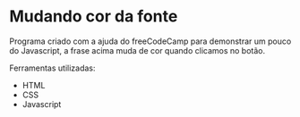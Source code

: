 # Mudando cor da fonte

Programa criado com a ajuda do freeCodeCamp para demonstrar um pouco do
 Javascript, a frase acima muda de cor quando clicamos no botão.

Ferramentas utilizadas:

- HTML
- CSS
- Javascript